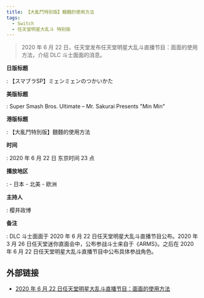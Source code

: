 ```yaml
---
title: 【大亂鬥特別版】麵麵的使用方法
tags:
  - Switch
  - 任天堂明星大乱斗 特别版
---
```


> 2020 年 6 月 22 日，任天堂发布任天堂明星大乱斗直播节目：面面的使用方法，介绍 DLC 斗士面面的消息。

**日版标题**

:   【スマブラSP】ミェンミェンのつかいかた

**美版标题**

:   Super Smash Bros. Ultimate – Mr. Sakurai Presents "Min Min"

**港版标题**

:   【大亂鬥特別版】麵麵的使用方法

**时间**

:   2020 年 6 月 22 日 东京时间 23 点

**播放地区**

:   - 日本
    - 北美
    - 欧洲

**主持人**

:   樱井政博

**备注**

:   DLC 斗士面面于 2020 年 6 月 22 日任天堂明星大乱斗直播节目公布。2020 年 3 月 26 日任天堂迷你直面会中，公布参战斗士来自于《ARMS》。之后在 2020 年 6 月 22 日任天堂明星大乱斗直播节目中公布具体参战角色。

## 外部链接

- [2020 年 6 月 22 日任天堂明星大乱斗直播节目：面面的使用方法](https://www.bilibili.com/video/BV1S34y1S7dB/)
